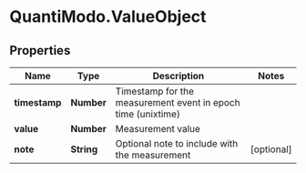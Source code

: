 # QuantiModo.ValueObject

## Properties
Name | Type | Description | Notes
------------ | ------------- | ------------- | -------------
**timestamp** | **Number** | Timestamp for the measurement event in epoch time (unixtime) | 
**value** | **Number** | Measurement value | 
**note** | **String** | Optional note to include with the measurement | [optional] 


